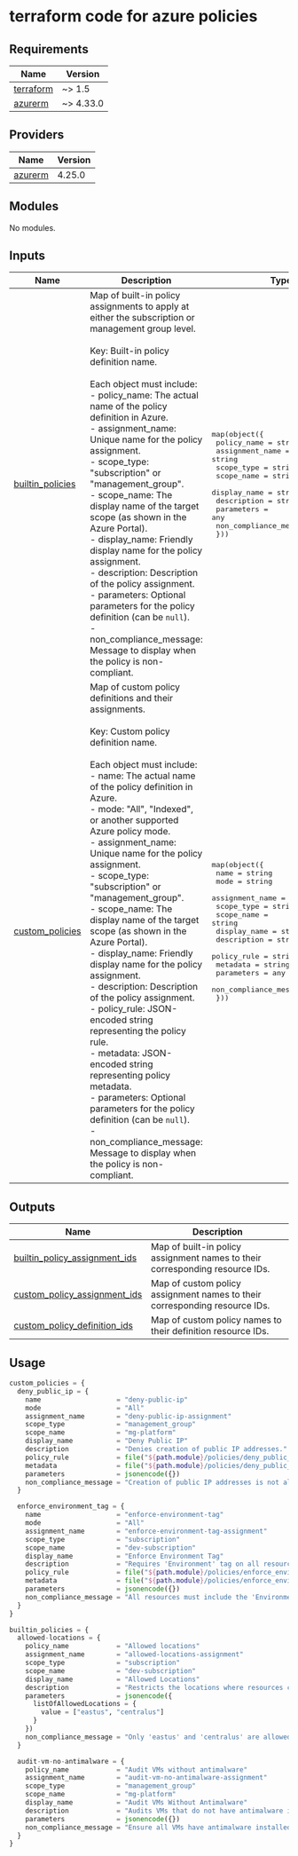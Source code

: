 # terraform code for azure policies

<!-- BEGIN_TF_DOCS -->
## Requirements

| Name | Version |
|------|---------|
| <a name="requirement_terraform"></a> [terraform](#requirement\_terraform) | ~> 1.5 |
| <a name="requirement_azurerm"></a> [azurerm](#requirement\_azurerm) | ~> 4.33.0 |
## Providers

| Name | Version |
|------|---------|
| <a name="provider_azurerm"></a> [azurerm](#provider\_azurerm) | 4.25.0 |
## Modules

No modules.
## Inputs

| Name | Description | Type | Default | Required |
|------|-------------|------|---------|:--------:|
| <a name="input_builtin_policies"></a> [builtin\_policies](#input\_builtin\_policies) | Map of built-in policy assignments to apply at either the subscription or management group level.<br/><br/>Key: Built-in policy definition name.<br/><br/>Each object must include:<br/>- policy\_name: The actual name of the policy definition in Azure.<br/>- assignment\_name: Unique name for the policy assignment.<br/>- scope\_type: "subscription" or "management\_group".<br/>- scope\_name: The display name of the target scope (as shown in the Azure Portal).<br/>- display\_name: Friendly display name for the policy assignment.<br/>- description: Description of the policy assignment.<br/>- parameters: Optional parameters for the policy definition (can be `null`).<br/>- non\_compliance\_message: Message to display when the policy is non-compliant. | <pre>map(object({<br/>    policy_name            = string<br/>    assignment_name        = string<br/>    scope_type             = string<br/>    scope_name             = string<br/>    display_name           = string<br/>    description            = string<br/>    parameters             = any<br/>    non_compliance_message = string<br/>  }))</pre> | `{}` | no |
| <a name="input_custom_policies"></a> [custom\_policies](#input\_custom\_policies) | Map of custom policy definitions and their assignments.<br/><br/>Key: Custom policy definition name.<br/><br/>Each object must include:<br/>- name: The actual name of the policy definition in Azure.<br/>- mode: "All", "Indexed", or another supported Azure policy mode.<br/>- assignment\_name: Unique name for the policy assignment.<br/>- scope\_type: "subscription" or "management\_group".<br/>- scope\_name: The display name of the target scope (as shown in the Azure Portal).<br/>- display\_name: Friendly display name for the policy assignment.<br/>- description: Description of the policy assignment.<br/>- policy\_rule: JSON-encoded string representing the policy rule.<br/>- metadata: JSON-encoded string representing policy metadata.<br/>- parameters: Optional parameters for the policy definition (can be `null`).<br/>- non\_compliance\_message: Message to display when the policy is non-compliant. | <pre>map(object({<br/>    name                   = string<br/>    mode                   = string<br/>    assignment_name        = string<br/>    scope_type             = string<br/>    scope_name             = string<br/>    display_name           = string<br/>    description            = string<br/>    policy_rule            = string<br/>    metadata               = string<br/>    parameters             = any<br/>    non_compliance_message = string<br/>  }))</pre> | `{}` | no |  
## Outputs

| Name | Description |
|------|-------------|
| <a name="output_builtin_policy_assignment_ids"></a> [builtin\_policy\_assignment\_ids](#output\_builtin\_policy\_assignment\_ids) | Map of built-in policy assignment names to their corresponding resource IDs. |
| <a name="output_custom_policy_assignment_ids"></a> [custom\_policy\_assignment\_ids](#output\_custom\_policy\_assignment\_ids) | Map of custom policy assignment names to their corresponding resource IDs. |
| <a name="output_custom_policy_definition_ids"></a> [custom\_policy\_definition\_ids](#output\_custom\_policy\_definition\_ids) | Map of custom policy names to their definition resource IDs. |
<!-- END_TF_DOCS -->

## Usage

```tf
custom_policies = {
  deny_public_ip = {
    name                   = "deny-public-ip"
    mode                   = "All"
    assignment_name        = "deny-public-ip-assignment"
    scope_type             = "management_group"
    scope_name             = "mg-platform"
    display_name           = "Deny Public IP"
    description            = "Denies creation of public IP addresses."
    policy_rule            = file("${path.module}/policies/deny_public_ip.json")
    metadata               = file("${path.module}/policies/deny_public_ip.metadata.json")
    parameters             = jsonencode({})
    non_compliance_message = "Creation of public IP addresses is not allowed."
  }

  enforce_environment_tag = {
    name                   = "enforce-environment-tag"
    mode                   = "All"
    assignment_name        = "enforce-environment-tag-assignment"
    scope_type             = "subscription"
    scope_name             = "dev-subscription"
    display_name           = "Enforce Environment Tag"
    description            = "Requires 'Environment' tag on all resources."
    policy_rule            = file("${path.module}/policies/enforce_environment_tag.json")
    metadata               = file("${path.module}/policies/enforce_environment_tag.metadata.json")
    parameters             = jsonencode({})
    non_compliance_message = "All resources must include the 'Environment' tag."
  }
}

builtin_policies = {
  allowed-locations = {
    policy_name            = "Allowed locations"
    assignment_name        = "allowed-locations-assignment"
    scope_type             = "subscription"
    scope_name             = "dev-subscription"
    display_name           = "Allowed Locations"
    description            = "Restricts the locations where resources can be deployed."
    parameters             = jsonencode({
      listOfAllowedLocations = {
        value = ["eastus", "centralus"]
      }
    })
    non_compliance_message = "Only 'eastus' and 'centralus' are allowed."
  }

  audit-vm-no-antimalware = {
    policy_name            = "Audit VMs without antimalware"
    assignment_name        = "audit-vm-no-antimalware-assignment"
    scope_type             = "management_group"
    scope_name             = "mg-platform"
    display_name           = "Audit VMs Without Antimalware"
    description            = "Audits VMs that do not have antimalware installed."
    parameters             = jsonencode({})
    non_compliance_message = "Ensure all VMs have antimalware installed."
  }
}
```